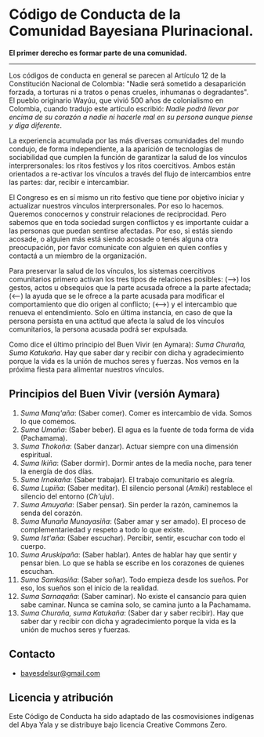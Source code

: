 # Código de Conducta de la Comunidad Bayesiana Plurinacional.

**El primer derecho es formar parte de una comunidad.**

---

Los códigos de conducta en general se parecen al Artículo 12 de la Constitución Nacional de Colombia: "Nadie será sometido a desaparición forzada, a torturas ni a tratos o penas crueles, inhumanas o degradantes". El pueblo originario Wayúu, que vivió 500 años de colonialismo en Colombia, cuando tradujo este artículo escribió: *Nadie podrá llevar por encima de su corazón a nadie ni hacerle mal en su persona aunque piense y diga diferente*.

La experiencia acumulada por las más diversas comunidades del mundo condujo, de forma independiente, a la aparición de tecnologías de sociabilidad que cumplen la función de garantizar la salud de los vínculos interprersonales: los ritos festivos y los ritos coercitivos. Ambos están orientados a re-activar los vínculos a través del flujo de intercambios entre las partes: dar, recibir e intercambiar.

El Congreso es en sí mismo un rito festivo que tiene por objetivo iniciar y actualizar nuestros vínculos interprersonales. Por eso lo hacemos. Queremos conocernos y construir relaciones de reciprocidad. Pero sabemos que en toda sociedad surgen conflictos y es importante cuidar a las personas que puedan sentirse afectadas. Por eso, si estás siendo acosade, o alguien más está siendo acosade o tenés alguna otra preocupación, por favor comunicate con alguien en quien confíes y contactá a un miembro de la organización.

Para preservar la salud de los vínculos, los sistemas coercitivos comunitarios primero activan los tres tipos de relaciones posibles: (-->) los gestos, actos u obsequios que la parte acusada ofrece a la parte afectada; (<--) la ayuda que se le ofrece a la parte acusada para modificar el comportamiento que dio origen al conflicto; (<-->) y el intercambio que renueva el entendimiento. Solo en última instancia, en caso de que la persona persista en una actitud que afecta la salud de los vínculos comunitarios, la persona acusada podrá ser expulsada.

Como dice el último principio del Buen Vivir (en Aymara): *Suma Churaña, Suma Katukaña*. Hay que saber dar y recibir con dicha y agradecimiento porque la vida es la unión de muchos seres y fuerzas. Nos vemos en la próxima fiesta para alimentar nuestros vínculos.

## Principios del Buen Vivir (versión Aymara)

1. _Suma Manq'aña_: (Saber comer). Comer es intercambio de vida. Somos lo que comemos.
2. _Suma Umaña_: (Saber beber). El agua es la fuente de toda forma de vida (Pachamama).
3. _Suma Thokoña_: (Saber danzar). Actuar siempre con una dimensión espiritual.
4. _Suma Ikiña_: (Saber dormir). Dormir antes de la media noche, para tener la energía de dos días.
5. _Suma Irnakaña_: (Saber trabajar). El trabajo comunitario es alegría.
6. _Suma Lupiña_: (Saber meditar). El silencio personal (*Amiki*) restablece el silencio del entorno (*Ch'uju*).
7. _Suma Amuyaña_: (Saber pensar). Sin perder la razón, caminemos la senda del corazón.
8. _Suma Munaña Munayasiña_: (Saber amar y ser amado). El proceso de complementariedad y respeto a todo lo que existe.
9. _Suma Ist'aña_: (Saber escuchar). Percibir, sentir, escuchar con todo el cuerpo.
10. _Suma Aruskipaña_: (Saber hablar). Antes de hablar hay que sentir y pensar bien. Lo que se habla se escribe en los corazones de quienes escuchan.
11. _Suma Samkasiña_: (Saber soñar). Todo empieza desde los sueños. Por eso, los sueños son el inicio de la realidad.
12. _Suma Sarnaqaña_: (Saber caminar). No existe el cansancio para quien sabe caminar. Nunca se camina solo, se camina junto a la Pachamama.
13. _Suma Churaña, suma Katukaña_: (Saber dar y saber recibir). Hay que saber dar y recibir con dicha y agradecimiento porque la vida es la unión de muchos seres y fuerzas.

## Contacto

- [bayesdelsur@gmail.com](mailto:bayesdelsur@gmail.com)


## Licencia y atribución

Este Código de Conducta ha sido adaptado de las cosmovisiones indígenas del Abya Yala y se distribuye bajo licencia Creative Commons Zero.
